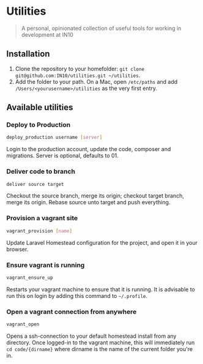 # Utilities
> A personal, opinionated collection of useful tools for working in development at IN10

## Installation
1. Clone the repository to your homefolder: `git clone git@github.com:IN10/utilities.git ~/utilities`.
1. Add the folder to your path. On a Mac, open `/etc/paths` and add `/Users/<yourusername>/utilities` as the very first entry.

## Available utilities

### Deploy to Production
```bash
deploy_production username [server]
```
Login to the production account, update the code, composer and migrations. Server is optional, defaults to 01.

### Deliver code to branch
```bash
deliver source target
```
Checkout the source branch, merge its origin; checkout target branch, merge its origin. Rebase source unto target and push everything.

### Provision a vagrant site
```bash
vagrant_provision [name]
```
Update Laravel Homestead configuration for the project, and open it in your browser.

### Ensure vagrant is running
```bash
vagrant_ensure_up
```
Restarts your vagrant machine to ensure that it is running. It is advisable to run this on login by adding this command to `~/.profile`.

### Open a vagrant connection from anywhere
```bash
vagrant_open
```
Opens a ssh-connection to your default homestead install from any directory. Once logged-in to the vagrant machine, this will immediately run `cd code/{dirname}` where dirname is the name of the current folder you're in.
